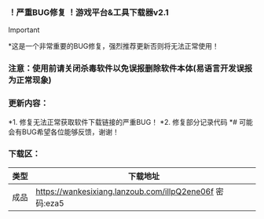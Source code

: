 ### ！严重BUG修复 ！游戏平台&工具下载器v2.1

> [!IMPORTANT]
> *这是一个非常重要的BUG修复，强烈推荐更新否则将无法正常使用！

### 注意：使用前请关闭杀毒软件以免误报删除软件本体(易语言开发误报为正常现象)

### 更新内容：
*1. 修复无法正常获取软件下载链接的严重BUG！
*2. 修复部分记录代码
*# 可能会有BUG希望各位能够反馈，谢谢！


### 下载区：


| 类型      | 下载地址 |
| ----------- | ----------- |
| 成品  |https://wankesixiang.lanzoub.com/illpQ2ene06f 密码:eza5       |
